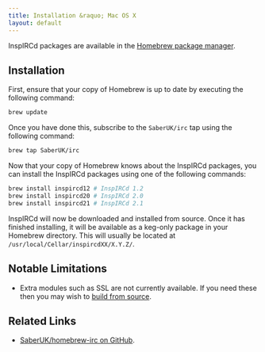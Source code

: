 ```yaml
---
title: Installation &raquo; Mac OS X
layout: default
---
```


InspIRCd packages are available in the [Homebrew package manager](http://mxcl.github.com/homebrew/).

## Installation

First, ensure that your copy of Homebrew is up to date by executing the following command:

```sh
brew update
```

Once you have done this, subscribe to the `SaberUK/irc` tap using the following command:

```sh
brew tap SaberUK/irc
```

Now that your copy of Homebrew knows about the InspIRCd packages, you can install the InspIRCd
packages using one of the following commands:

```sh
brew install inspircd12 # InspIRCd 1.2
brew install inspircd20 # InspIRCd 2.0
brew install inspircd21 # InspIRCd 2.1
```

InspIRCd will now be downloaded and installed from source. Once it has finished installing, it will
be available as a keg-only package in your Homebrew directory. This will usually be located at
`/usr/local/Cellar/inspircdXX/X.Y.Z/`.

## Notable Limitations

* Extra modules such as SSL are not currently available. If you need these then you may wish to
  [build from source](https://github.com/inspircd/wiki/blob/master/Installation.md).

## Related Links

* [SaberUK/homebrew-irc on GitHub](https://github.com/SaberUK/homebrew-irc).
